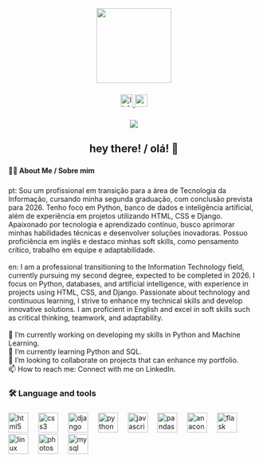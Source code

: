 <div align="center">
  <img height="150" src="https://media.giphy.com/media/M9gbBd9nbDrOTu1Mqx/giphy.gif"  />
</div>

###

<div align="center">
  <a href="https://www.linkedin.com/in/edilson-bueno-raffo-a2a345160/" target="_blank">
    <img src="https://img.shields.io/static/v1?message=LinkedIn&logo=linkedin&label=&color=0077B5&logoColor=white&labelColor=&style=for-the-badge" height="25" alt="linkedin logo"  />
  </a>
  <a href="mailto:edilsonbuenoraffo@gmail.com" target="_blank">
    <img src="https://img.shields.io/static/v1?message=Gmail&logo=gmail&label=&color=D14836&logoColor=white&labelColor=&style=for-the-badge" height="25" alt="gmail logo"  />
  </a>
</div>

###

<div align="center">
  <img src="https://visitor-badge.laobi.icu/badge?page_id=edilson-bueno.edilson-bueno&"  />
</div>

###

<h2 align="center">hey there! / olá! 👋</h2>

###

<h4 align="left">👩‍💻  About Me / Sobre mim</h4>

###

<p align="left">pt: Sou um profissional em transição para a área de Tecnologia da Informação, cursando minha segunda graduação, com conclusão prevista para 2026. Tenho foco em Python, banco de dados e inteligência artificial, além de experiência em projetos utilizando HTML, CSS e Django. Apaixonado por tecnologia e aprendizado contínuo, busco aprimorar minhas habilidades técnicas e desenvolver soluções inovadoras. Possuo proficiência em inglês e destaco minhas soft skills, como pensamento crítico, trabalho em equipe e adaptabilidade.<br><br>en: I am a professional transitioning to the Information Technology field, currently pursuing my second degree, expected to be completed in 2026. I focus on Python, databases, and artificial intelligence, with experience in projects using HTML, CSS, and Django. Passionate about technology and continuous learning, I strive to enhance my technical skills and develop innovative solutions. I am proficient in English and excel in soft skills such as critical thinking, teamwork, and adaptability.<br><br>🔭 I’m currently working on developing my skills in Python and Machine Learning.<br>🌱 I’m currently learning Python and SQL.<br>👯 I’m looking to collaborate on projects that can enhance my portfolio.<br>📫 How to reach me: Connect with me on LinkedIn.</p>

###

<h3 align="left">🛠 Language and tools</h3>

###

<div align="left">
  <img src="https://cdn.jsdelivr.net/gh/devicons/devicon/icons/html5/html5-original.svg" height="40" alt="html5 logo"  />
  <img width="12" />
  <img src="https://cdn.jsdelivr.net/gh/devicons/devicon/icons/css3/css3-original.svg" height="40" alt="css3 logo"  />
  <img width="12" />
  <img src="https://cdn.jsdelivr.net/gh/devicons/devicon/icons/django/django-plain.svg" height="40" alt="django logo"  />
  <img width="12" />
  <img src="https://cdn.jsdelivr.net/gh/devicons/devicon/icons/python/python-original.svg" height="40" alt="python logo"  />
  <img width="12" />
  <img src="https://cdn.jsdelivr.net/gh/devicons/devicon/icons/javascript/javascript-original.svg" height="40" alt="javascript logo"  />
  <img width="12" />
  <img src="https://cdn.jsdelivr.net/gh/devicons/devicon/icons/pandas/pandas-original.svg" height="40" alt="pandas logo"  />
  <img width="12" />
  <img src="https://cdn.jsdelivr.net/gh/devicons/devicon/icons/anaconda/anaconda-original.svg" height="40" alt="anaconda logo"  />
  <img width="12" />
  <img src="https://cdn.jsdelivr.net/gh/devicons/devicon/icons/flask/flask-original.svg" height="40" alt="flask logo"  />
  <img width="12" />
  <img src="https://cdn.jsdelivr.net/gh/devicons/devicon/icons/linux/linux-original.svg" height="40" alt="linux logo"  />
  <img width="12" />
  <img src="https://cdn.jsdelivr.net/gh/devicons/devicon/icons/photoshop/photoshop-plain.svg" height="40" alt="photoshop logo"  />
  <img width="12" />
  <img src="https://cdn.jsdelivr.net/gh/devicons/devicon/icons/mysql/mysql-original.svg" height="40" alt="mysql logo"  />
</div>

###
